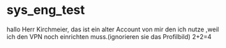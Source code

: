 # sys_eng_test
hallo Herr Kirchmeier, das ist ein alter Account von mir den ich nutze ,weil ich den VPN noch einrichten muss.(ignorieren sie das Profilbild)
2+2=4
